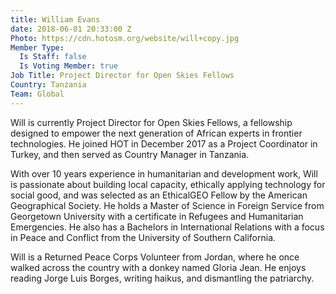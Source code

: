 ```yaml
---
title: William Evans
date: 2018-06-01 20:33:00 Z
Photo: https://cdn.hotosm.org/website/will+copy.jpg
Member Type:
  Is Staff: false
  Is Voting Member: true
Job Title: Project Director for Open Skies Fellows
Country: Tanzania
Team: Global
---
```


Will is currently Project Director for Open Skies Fellows, a fellowship designed to empower the next generation of African experts in frontier technologies. He joined HOT in December 2017 as a Project Coordinator in Turkey, and then served as Country Manager in Tanzania. 

With over 10 years experience in humanitarian and development work, Will is passionate about building local capacity, ethically applying technology for social good, and was selected as an EthicalGEO Fellow by the American Geographical Society. He holds a Master of Science in Foreign Service from Georgetown University with a certificate in Refugees and Humanitarian Emergencies. He also has a Bachelors in International Relations with a focus in Peace and Conflict from the University of Southern California.

Will is a Returned Peace Corps Volunteer from Jordan, where he once walked across the country with a donkey named Gloria Jean. He enjoys reading Jorge Luis Borges, writing haikus, and dismantling the patriarchy.
